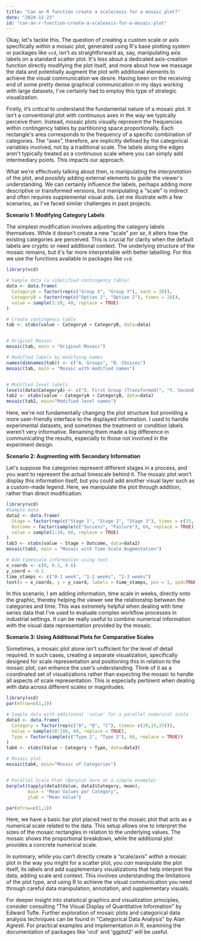```yaml
---
title: "Can an R function create a scale/axis for a mosaic plot?"
date: "2024-12-23"
id: "can-an-r-function-create-a-scaleaxis-for-a-mosaic-plot"
---
```


Okay, let's tackle this. The question of creating a custom scale or axis specifically *within* a mosaic plot, generated using R's base plotting system or packages like `vcd`, isn't as straightforward as, say, manipulating axis labels on a standard scatter plot. It's less about a dedicated axis-creation function directly modifying the plot itself, and more about how we massage the data and potentially augment the plot with additional elements to achieve the visual communication we desire. Having been on the receiving end of some pretty dense graphical communication in my days working with large datasets, I've certainly had to employ this type of strategic visualization.

Firstly, it’s critical to understand the fundamental nature of a mosaic plot. It isn’t a conventional plot with continuous axes in the way we typically perceive them. Instead, mosaic plots visually represent the frequencies within contingency tables by partitioning space proportionally. Each rectangle's area corresponds to the frequency of a specific combination of categories. The “axes”, therefore, are implicitly defined by the categorical variables involved, not by a traditional scale. The labels along the edges aren't typically treated as a continuous scale where you can simply add intermediary points. This impacts our approach.

What we’re effectively talking about then, is manipulating the *interpretation* of the plot, and possibly adding external elements to guide the viewer's understanding. We can certainly influence the labels, perhaps adding more descriptive or transformed versions, but manipulating a "scale" is indirect and often requires supplemental visual aids. Let me illustrate with a few scenarios, as I've faced similar challenges in past projects.

**Scenario 1: Modifying Category Labels**

The simplest modification involves adjusting the category labels themselves. While it doesn't create a new "scale" *per se*, it alters how the existing categories are perceived. This is crucial for clarity when the default labels are cryptic or need additional context. The underlying structure of the mosaic remains, but it's far more interpretable with better labelling. For this we use the functions available in packages like `vcd`.

```r
library(vcd)

# Sample data (a simplified contingency table)
data <- data.frame(
  CategoryA = factor(rep(c("Group X", "Group Y"), each = 20)),
  CategoryB = factor(rep(c("Option 1", "Option 2"), times = 20)),
  value = sample(1:10, 40, replace = TRUE)
)

# Create contingency table
tab <- xtabs(value ~ CategoryA + CategoryB, data=data)


# Original Mosaic
mosaic(tab, main = "Original Mosaic")

# Modified labels by modifying names
names(dimnames(tab)) <- c("A. Groups", "B. Choices")
mosaic(tab, main = "Mosaic with modified names")


# Modified level labels
levels(data$CategoryA) <- c("X. First Group (Transformed)", "Y. Second Group (Transformed)")
tab2 <- xtabs(value ~ CategoryA + CategoryB, data=data)
mosaic(tab2, main="Modified level names")

```

Here, we're not fundamentally changing the plot structure but providing a more user-friendly interface to the displayed information. I used to handle experimental datasets, and sometimes the treatment or condition labels weren’t very informative. Renaming them made a big difference in communicating the results, especially to those not involved in the experiment design.

**Scenario 2: Augmenting with Secondary Information**

Let's suppose the categories represent different stages in a process, and you want to represent the actual timescale behind it. The mosaic plot won’t display this information itself, but you could add another visual layer such as a custom-made legend. Here, we manipulate the plot through addition, rather than direct modification.

```r
library(vcd)
#Sample data
data2 <- data.frame(
  Stage = factor(rep(c("Stage 1", "Stage 2", "Stage 3"), times = c(15, 20, 25))),
  Outcome = factor(sample(c("Success", "Failure"), 60, replace = TRUE)),
  value = sample(1:10, 60, replace = TRUE)
)
tab3 <- xtabs(value ~ Stage + Outcome, data=data2)
mosaic(tab3, main = "Mosaic with Time Scale Augmentation")

# Add timescale information using text
x_coords <- c(0, 0.3, 0.6)
y_coord = -0.1
time_stamps <- c("0-1 week", "1-2 weeks", "2-3 weeks")
text(x = x_coords, y = y_coord, labels = time_stamps, pos = 1, xpd=TRUE, cex = 0.8)
```

In this scenario, I am adding information, time scale in weeks, directly onto the graphic, thereby helping the viewer see the relationship between the categories and time. This was extremely helpful when dealing with time series data that I've used to evaluate complex workflow processes in industrial settings. It can be really useful to combine numerical information with the visual data representation provided by the mosaic.

**Scenario 3: Using Additional Plots for Comparative Scales**

Sometimes, a mosaic plot alone isn't sufficient for the level of detail required. In such cases, creating a separate visualization, specifically designed for scale representation and positioning this in relation to the mosaic plot, can enhance the user’s understanding. Think of it as a coordinated set of visualizations rather than expecting the mosaic to handle all aspects of scale representation. This is especially pertinent when dealing with data across different scales or magnitudes.

```r
library(vcd)
par(mfrow=c(1,2))

# Sample data with additional 'value' for a parallel numerical scale
data3 <- data.frame(
  Category = factor(rep(c("A", "B", "C"), times= c(20,15,25))),
  Value = sample(10:100, 60, replace = TRUE),
  Type = factor(sample(c("Type 1", "Type 2"), 60, replace = TRUE))
)
tab4 <- xtabs(Value ~ Category + Type, data=data3)

# Mosaic plot
mosaic(tab4, main="Mosaic of Categories")


# Parallel Scale Plot (Barplot here as a simple example)
barplot(tapply(data3$Value, data3$Category, mean), 
        main = "Mean Values per Category",
        ylab = "Mean Value")

par(mfrow=c(1,1))

```

Here, we have a basic bar plot placed next to the mosaic plot that acts as a numerical scale related to the data. This setup allows one to interpret the sizes of the mosaic rectangles in relation to the underlying values. The mosaic shows the proportional breakdown, while the additional plot provides a concrete numerical scale.

In summary, while you can’t directly create a “scale/axis” *within* a mosaic plot in the way you might for a scatter plot, you *can* manipulate the plot itself, its labels and add supplementary visualizations that help interpret the data, adding scale and context. This involves understanding the limitations of the plot type, and using R to achieve the visual communication you need through careful data manipulation, annotation, and supplementary visuals.

For deeper insight into statistical graphics and visualization principles, consider consulting "The Visual Display of Quantitative Information" by Edward Tufte. Further exploration of mosaic plots and categorical data analysis techniques can be found in "Categorical Data Analysis" by Alan Agresti. For practical examples and implementation in R, examining the documentation of packages like 'vcd' and 'ggplot2' will be useful.
